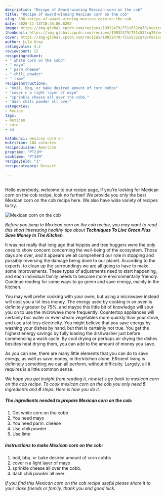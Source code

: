 ```yaml
---
description: "Recipe of Award-winning Mexican corn on the cob"
title: "Recipe of Award-winning Mexican corn on the cob"
slug: 690-recipe-of-award-winning-mexican-corn-on-the-cob
date: 2020-11-13T10:46:06.629Z
image: https://img-global.cpcdn.com/recipes/19932479/751x532cq70/mexican-corn-on-the-cob-recipe-main-photo.jpg
thumbnail: https://img-global.cpcdn.com/recipes/19932479/751x532cq70/mexican-corn-on-the-cob-recipe-main-photo.jpg
cover: https://img-global.cpcdn.com/recipes/19932479/751x532cq70/mexican-corn-on-the-cob-recipe-main-photo.jpg
author: Lula Gray
ratingvalue: 4.2
reviewcount: 12
recipeingredient:
- " white corn on the cobb"
- " mayo"
- " parm cheese"
- " chili powder"
- " lime"
recipeinstructions:
- "boil, bbq, or bake desired amount of corn cobbs"
- "cover n a light layer of mayo"
- "sprinkle cheese all over the cobb."
- "dash chili powder all over"
categories:
- Recipe
tags:
- mexican
- corn
- on

katakunci: mexican corn on 
nutrition: 184 calories
recipecuisine: American
preptime: "PT21M"
cooktime: "PT34M"
recipeyield: "1"
recipecategory: Dessert

---
```

<br>
Hello everybody, welcome to our recipe page, if you're looking for Mexican corn on the cob recipe, look no further! We provide you only the best Mexican corn on the cob recipe here. We also have wide variety of recipes to try.
<br>


![Mexican corn on the cob](https://img-global.cpcdn.com/recipes/19932479/751x532cq70/mexican-corn-on-the-cob-recipe-main-photo.jpg)

<i>Before you jump to Mexican corn on the cob recipe, you may want to read this short interesting healthy tips about 
<strong>Techniques To Live Green Plus Save Money In The Kitchen</strong>.</i>
</br>

It was not really that long ago that hippies and tree huggers were the only ones to show concern concerning the well-being of the ecosystem. Those days are over, and it appears we all comprehend our role in stopping and possibly reversing the damage being done to our planet. According to the experts, to clean up the surroundings we are all going to have to make some improvements. These types of adjustments need to start happening, and each individual family needs to become more environmentally friendly. Continue reading for some ways to go green and save energy, mainly in the kitchen.

You may well prefer cooking with your oven, but using a microwave instead will cost you a lot less money. The energy used by cooking in an oven is definitely greater by 75%, and maybe this little bit of knowledge will spur you on to use the microwave more frequently. Countertop appliances will certainly boil water or even steam vegetables more quickly than your stove, and use a lot less electricity. You might believe that you save energy by washing your dishes by hand, but that is certainly not true. You get the highest energy savings by fully loading the dishwasher just before commencing a wash cycle. By cool drying or perhaps air drying the dishes besides heat drying them, you can add to the amount of money you save.

As you can see, there are many little elements that you can do to save energy, as well as save money, in the kitchen alone. Efficient living is definitely something we can all perform, without difficulty. Largely, all it requires is a little common sense.


<i>We hope you got insight from reading it, now let's go back to mexican corn on the cob recipe. To cook mexican corn on the cob you only need <strong>5</strong> ingredients and <strong>4</strong> steps. Here is how you do it.
</i>

##### The ingredients needed to prepare Mexican corn on the cob:

1. Get  white corn on the cobb
1. You need  mayo
1. You need  parm. cheese
1. Use  chili powder
1. Use  lime


##### Instructions to make Mexican corn on the cob:

1. boil, bbq, or bake desired amount of corn cobbs
1. cover n a light layer of mayo
1. sprinkle cheese all over the cobb.
1. dash chili powder all over


<i>If you find this Mexican corn on the cob recipe useful please share it to your close friends or family, thank you and good luck.</i>
